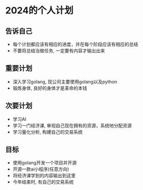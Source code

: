 # 2024的个人计划

## 告诉自己

- 每个计划都应该有相应的进度，并在每个阶段应该有相应的总结
- 不要将总结当做任务, 一定要有内容才输出出来

## 重要计划

- 深入学习golang, 现公司主要使用golang以及python
- 锻炼身体, 良好的身体才是革命的本钱

## 次要计划

- 学习AI
- 学习一门经济课, 审视自己现在拥有的资源，系统地分配资源
- 学习量化分析, 构建自己的交易系统

## 目标

- 使用golang开发一个项目并开源
- 开源一款ai小程序(任意方向)
- 将经济课学到的内容输出到这里
- 今年结束时, 有自己的交易系统
